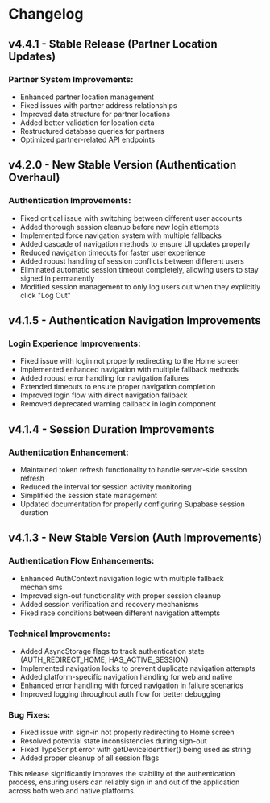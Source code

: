 # Changelog

## v4.4.1 - Stable Release (Partner Location Updates)

### Partner System Improvements:
- Enhanced partner location management
- Fixed issues with partner address relationships
- Improved data structure for partner locations
- Added better validation for location data
- Restructured database queries for partners
- Optimized partner-related API endpoints

## v4.2.0 - New Stable Version (Authentication Overhaul)

### Authentication Improvements:
- Fixed critical issue with switching between different user accounts
- Added thorough session cleanup before new login attempts
- Implemented force navigation system with multiple fallbacks
- Added cascade of navigation methods to ensure UI updates properly
- Reduced navigation timeouts for faster user experience
- Added robust handling of session conflicts between different users
- Eliminated automatic session timeout completely, allowing users to stay signed in permanently
- Modified session management to only log users out when they explicitly click "Log Out"

## v4.1.5 - Authentication Navigation Improvements

### Login Experience Improvements:
- Fixed issue with login not properly redirecting to the Home screen
- Implemented enhanced navigation with multiple fallback methods
- Added robust error handling for navigation failures
- Extended timeouts to ensure proper navigation completion
- Improved login flow with direct navigation fallback
- Removed deprecated warning callback in login component

## v4.1.4 - Session Duration Improvements

### Authentication Enhancement:
- Maintained token refresh functionality to handle server-side session refresh
- Reduced the interval for session activity monitoring
- Simplified the session state management
- Updated documentation for properly configuring Supabase session duration

## v4.1.3 - New Stable Version (Auth Improvements)

### Authentication Flow Enhancements:
- Enhanced AuthContext navigation logic with multiple fallback mechanisms
- Improved sign-out functionality with proper session cleanup
- Added session verification and recovery mechanisms
- Fixed race conditions between different navigation attempts

### Technical Improvements:
- Added AsyncStorage flags to track authentication state (AUTH_REDIRECT_HOME, HAS_ACTIVE_SESSION)
- Implemented navigation locks to prevent duplicate navigation attempts
- Added platform-specific navigation handling for web and native
- Enhanced error handling with forced navigation in failure scenarios
- Improved logging throughout auth flow for better debugging

### Bug Fixes:
- Fixed issue with sign-in not properly redirecting to Home screen
- Resolved potential state inconsistencies during sign-out
- Fixed TypeScript error with getDeviceIdentifier() being used as string
- Added proper cleanup of all session flags

This release significantly improves the stability of the authentication process, ensuring users can reliably sign in and out of the application across both web and native platforms. 